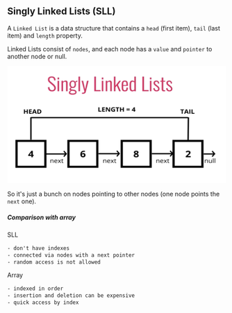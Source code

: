 ## Singly Linked Lists (SLL)
A `Linked List` is a data structure that contains a `head` (first item), `tail` (last item) and `length` property.

Linked Lists consist of `nodes`, and each node has a `value` and `pointer` to another node or null. 

![SLL Scheme](./assets/sll-scheme.png)

So it's just a bunch on nodes pointing to other nodes (one node points the `next` one).
##### Comparison with array
SLL
````
- don't have indexes
- connected via nodes with a next pointer
- random access is not allowed
````
Array
````
- indexed in order
- insertion and deletion can be expensive
- quick access by index
````